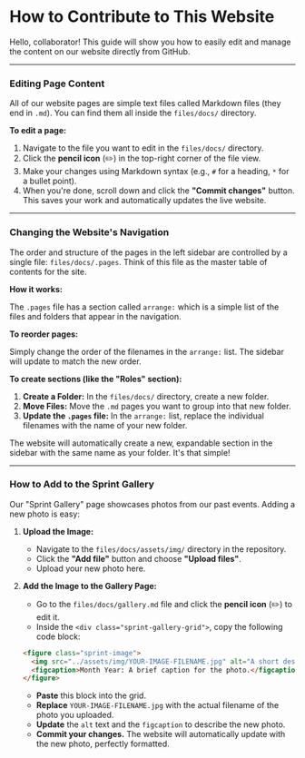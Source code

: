 # How to Contribute to This Website

Hello, collaborator! This guide will show you how to easily edit and manage the content on our website directly from GitHub.

---

### Editing Page Content

All of our website pages are simple text files called Markdown files (they end in `.md`). You can find them all inside the `files/docs/` directory.

**To edit a page:**

1.  Navigate to the file you want to edit in the `files/docs/` directory.
2.  Click the **pencil icon** (✏️) in the top-right corner of the file view.
3.  Make your changes using Markdown syntax (e.g., `#` for a heading, `*` for a bullet point).
4.  When you're done, scroll down and click the **"Commit changes"** button. This saves your work and automatically updates the live website.

---

### Changing the Website's Navigation

The order and structure of the pages in the left sidebar are controlled by a single file: `files/docs/.pages`. Think of this file as the master table of contents for the site.

**How it works:**

The `.pages` file has a section called `arrange:` which is a simple list of the files and folders that appear in the navigation.

**To reorder pages:**

Simply change the order of the filenames in the `arrange:` list. The sidebar will update to match the new order.

**To create sections (like the "Roles" section):**

1.  **Create a Folder:** In the `files/docs/` directory, create a new folder.
2.  **Move Files:** Move the `.md` pages you want to group into that new folder.
3.  **Update the `.pages` file:** In the `arrange:` list, replace the individual filenames with the name of your new folder.

The website will automatically create a new, expandable section in the sidebar with the same name as your folder. It's that simple!

---

### How to Add to the Sprint Gallery

Our "Sprint Gallery" page showcases photos from our past events. Adding a new photo is easy:

1.  **Upload the Image:**
    *   Navigate to the `files/docs/assets/img/` directory in the repository.
    *   Click the **"Add file"** button and choose **"Upload files"**.
    *   Upload your new photo here.

2.  **Add the Image to the Gallery Page:**
    *   Go to the `files/docs/gallery.md` file and click the **pencil icon** (✏️) to edit it.
    *   Inside the `<div class="sprint-gallery-grid">`, copy the following code block:

    ```html
    <figure class="sprint-image">
      <img src="../assets/img/YOUR-IMAGE-FILENAME.jpg" alt="A short description of the image">
      <figcaption>Month Year: A brief caption for the photo.</figcaption>
    </figure>
    ```

    *   **Paste** this block into the grid.
    *   **Replace** `YOUR-IMAGE-FILENAME.jpg` with the actual filename of the photo you uploaded.
    *   **Update** the `alt` text and the `figcaption` to describe the new photo.
    *   **Commit your changes.** The website will automatically update with the new photo, perfectly formatted.
